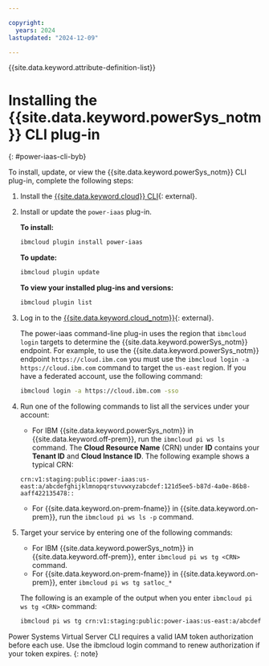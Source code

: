 ```yaml
---

copyright:
  years: 2024
lastupdated: "2024-12-09"

---
```


{{site.data.keyword.attribute-definition-list}}

# Installing the {{site.data.keyword.powerSys_notm}} CLI plug-in
{: #power-iaas-cli-byb}

To install, update, or view the {{site.data.keyword.powerSys_notm}} CLI plug-in, complete the following steps:

1. Install the [{{site.data.keyword.cloud}} CLI](https://cloud.ibm.com/docs/cli?topic=cloud-cli-getting-started){: external}.

2. Install or update the `power-iaas` plug-in.

    **To install:**

    ```bash
    ibmcloud plugin install power-iaas
    ```

    **To update:**

    ```bash
    ibmcloud plugin update
    ```

    **To view your installed plug-ins and versions:**

    ```bash
    ibmcloud plugin list
    ```

3. Log in to the [{{site.data.keyword.cloud_notm}}](https://cloud.ibm.com/login){: external}.

    The power-iaas command-line plug-in uses the region that `ibmcloud login` targets to determine the {{site.data.keyword.powerSys_notm}} endpoint. For example, to use the {{site.data.keyword.powerSys_notm}} endpoint `https://cloud.ibm.com` you must use the `ibmcloud login -a https://cloud.ibm.com` command to target the `us-east` region. If you have a federated account, use the following command:

    ```bash
    ibmcloud login -a https://cloud.ibm.com -sso
    ```

4. Run one of the following commands to list all the services under your account:

   * For IBM {{site.data.keyword.powerSys_notm}} in {{site.data.keyword.off-prem}}, run the `ibmcloud pi ws ls` command.
     The **Cloud Resource Name** (CRN) under **ID** contains your **Tenant ID** and **Cloud Instance ID**. The following example shows a typical CRN:

    ```screen
    crn:v1:staging:public:power-iaas:us-east:a/abcdefghijklmnopqrstuvwxyzabcdef:121d5ee5-b87d-4a0e-86b8-aaff422135478::
    ```

   * For {{site.data.keyword.on-prem-fname}} in {{site.data.keyword.on-prem}}, run the `ibmcloud pi ws ls -p` command.

5. Target your service by entering one of the following commands:
   * For IBM {{site.data.keyword.powerSys_notm}} in {{site.data.keyword.off-prem}}, enter `ibmcloud pi ws tg <CRN>` command.
   * For {{site.data.keyword.on-prem-fname}} in {{site.data.keyword.on-prem}}, enter `ibmcloud pi ws tg satloc_*`

    The following is an example of the output when you enter `ibmcloud pi ws tg <CRN>` command:

    ```bash
    ibmcloud pi ws tg crn:v1:staging:public:power-iaas:us-east:a/abcdefghijklmnopqrstuvwxyzabcdef:121d5ee5-b87d-4a0e-86b8-aaff422135478::
    ```

Power Systems Virtual Server CLI requires a valid IAM token authorization before each use. Use the ibmcloud login command to renew authorization if your token expires.
{: note}
